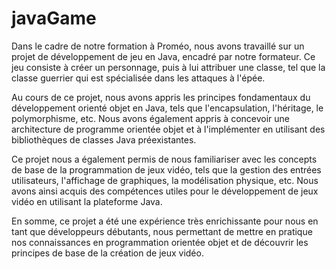 # javaGame

Dans le cadre de notre formation à Proméo, nous avons travaillé sur un projet de développement de jeu en Java, encadré par notre formateur. Ce jeu consiste à créer un personnage, puis à lui attribuer une classe, tel que la classe guerrier qui est spécialisée dans les attaques à l'épée.

Au cours de ce projet, nous avons appris les principes fondamentaux du développement orienté objet en Java, tels que l'encapsulation, l'héritage, le polymorphisme, etc. Nous avons également appris à concevoir une architecture de programme orientée objet et à l'implémenter en utilisant des bibliothèques de classes Java préexistantes.

Ce projet nous a également permis de nous familiariser avec les concepts de base de la programmation de jeux vidéo, tels que la gestion des entrées utilisateurs, l'affichage de graphiques, la modélisation physique, etc. Nous avons ainsi acquis des compétences utiles pour le développement de jeux vidéo en utilisant la plateforme Java.

En somme, ce projet a été une expérience très enrichissante pour nous en tant que développeurs débutants, nous permettant de mettre en pratique nos connaissances en programmation orientée objet et de découvrir les principes de base de la création de jeux vidéo.
